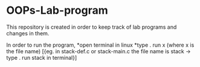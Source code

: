 # OOPs-Lab-program
This repository is created in order to keep track of lab programs and changes in them.

In order to run the program,
*open terminal in linux
*type . run x (where x is the file name)
[{eg. in stack-def.c or stack-main.c the file name is stack   -> type . run stack in terminal}]